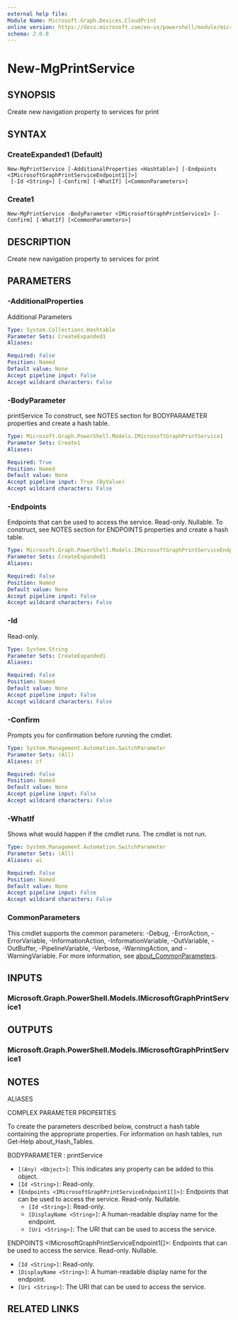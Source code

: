 ```yaml
---
external help file:
Module Name: Microsoft.Graph.Devices.CloudPrint
online version: https://docs.microsoft.com/en-us/powershell/module/microsoft.graph.devices.cloudprint/new-mgprintservice
schema: 2.0.0
---
```


# New-MgPrintService

## SYNOPSIS
Create new navigation property to services for print

## SYNTAX

### CreateExpanded1 (Default)
```
New-MgPrintService [-AdditionalProperties <Hashtable>] [-Endpoints <IMicrosoftGraphPrintServiceEndpoint1[]>]
 [-Id <String>] [-Confirm] [-WhatIf] [<CommonParameters>]
```

### Create1
```
New-MgPrintService -BodyParameter <IMicrosoftGraphPrintService1> [-Confirm] [-WhatIf] [<CommonParameters>]
```

## DESCRIPTION
Create new navigation property to services for print

## PARAMETERS

### -AdditionalProperties
Additional Parameters

```yaml
Type: System.Collections.Hashtable
Parameter Sets: CreateExpanded1
Aliases:

Required: False
Position: Named
Default value: None
Accept pipeline input: False
Accept wildcard characters: False
```

### -BodyParameter
printService
To construct, see NOTES section for BODYPARAMETER properties and create a hash table.

```yaml
Type: Microsoft.Graph.PowerShell.Models.IMicrosoftGraphPrintService1
Parameter Sets: Create1
Aliases:

Required: True
Position: Named
Default value: None
Accept pipeline input: True (ByValue)
Accept wildcard characters: False
```

### -Endpoints
Endpoints that can be used to access the service.
Read-only.
Nullable.
To construct, see NOTES section for ENDPOINTS properties and create a hash table.

```yaml
Type: Microsoft.Graph.PowerShell.Models.IMicrosoftGraphPrintServiceEndpoint1[]
Parameter Sets: CreateExpanded1
Aliases:

Required: False
Position: Named
Default value: None
Accept pipeline input: False
Accept wildcard characters: False
```

### -Id
Read-only.

```yaml
Type: System.String
Parameter Sets: CreateExpanded1
Aliases:

Required: False
Position: Named
Default value: None
Accept pipeline input: False
Accept wildcard characters: False
```

### -Confirm
Prompts you for confirmation before running the cmdlet.

```yaml
Type: System.Management.Automation.SwitchParameter
Parameter Sets: (All)
Aliases: cf

Required: False
Position: Named
Default value: None
Accept pipeline input: False
Accept wildcard characters: False
```

### -WhatIf
Shows what would happen if the cmdlet runs.
The cmdlet is not run.

```yaml
Type: System.Management.Automation.SwitchParameter
Parameter Sets: (All)
Aliases: wi

Required: False
Position: Named
Default value: None
Accept pipeline input: False
Accept wildcard characters: False
```

### CommonParameters
This cmdlet supports the common parameters: -Debug, -ErrorAction, -ErrorVariable, -InformationAction, -InformationVariable, -OutVariable, -OutBuffer, -PipelineVariable, -Verbose, -WarningAction, and -WarningVariable. For more information, see [about_CommonParameters](http://go.microsoft.com/fwlink/?LinkID=113216).

## INPUTS

### Microsoft.Graph.PowerShell.Models.IMicrosoftGraphPrintService1

## OUTPUTS

### Microsoft.Graph.PowerShell.Models.IMicrosoftGraphPrintService1

## NOTES

ALIASES

COMPLEX PARAMETER PROPERTIES

To create the parameters described below, construct a hash table containing the appropriate properties. For information on hash tables, run Get-Help about_Hash_Tables.


BODYPARAMETER <IMicrosoftGraphPrintService1>: printService
  - `[(Any) <Object>]`: This indicates any property can be added to this object.
  - `[Id <String>]`: Read-only.
  - `[Endpoints <IMicrosoftGraphPrintServiceEndpoint1[]>]`: Endpoints that can be used to access the service. Read-only. Nullable.
    - `[Id <String>]`: Read-only.
    - `[DisplayName <String>]`: A human-readable display name for the endpoint.
    - `[Uri <String>]`: The URI that can be used to access the service.

ENDPOINTS <IMicrosoftGraphPrintServiceEndpoint1[]>: Endpoints that can be used to access the service. Read-only. Nullable.
  - `[Id <String>]`: Read-only.
  - `[DisplayName <String>]`: A human-readable display name for the endpoint.
  - `[Uri <String>]`: The URI that can be used to access the service.

## RELATED LINKS

